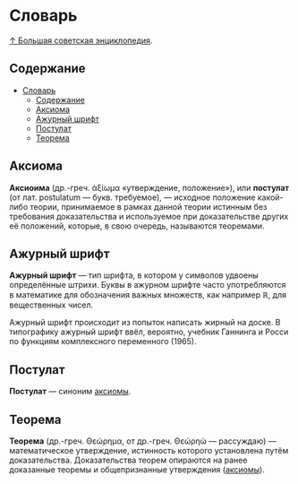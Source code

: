 # Словарь

[↑ Большая советская энциклопедия](https://bse.slovaronline.com).

## Содержание

- [Словарь](#словарь)
  - [Содержание](#содержание)
  - [Аксиома](#аксиома)
  - [Ажурный шрифт](#ажурный-шрифт)
  - [Постулат](#постулат)
  - [Теорема](#теорема)

## Аксиома

**Аксиоима** (др.-греч. ἀξίωμα «утверждение, положение»), или **постулат** (от лат. postulatum — букв. требуемое), — исходное положение какой-либо теории, принимаемое в рамках данной теории истинным без требования доказательства и используемое при доказательстве других её положений, которые, в свою очередь, называются теоремами.

## Ажурный шрифт

**Ажурный шрифт** — тип шрифта, в котором у символов удвоены определённые штрихи. Буквы в ажурном шрифте часто употребляются в математике для обозначения важных множеств, как например $\mathbb{R}$, для вещественных чисел.

Ажурный шрифт происходит из попыток написать жирный на доске. В типографику ажурный шрифт ввёл, вероятно, учебник Ганнинга и Росси по функциям комплексного переменного (1965).

## Постулат

**Постулат** — синоним [аксиомы](#аксиома).

## Теорема

**Теорема** (др.-греч. Θεώρημα, от др.-греч. Θεώρηώ — рассуждаю) — математическое утверждение, истинность которого установлена путём доказательства. Доказательства теорем опираются на ранее доказанные теоремы и общепризнанные утверждения ([аксиомы](#аксиома)).
